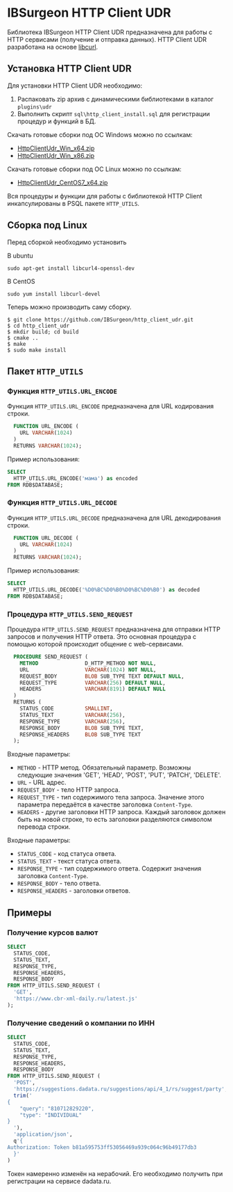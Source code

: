 # IBSurgeon HTTP Client UDR

Библиотека IBSurgeon HTTP Client UDR предназначена для работы с HTTP сервисами (получение и отправка данных).
HTTP Client UDR разработана на основе [libcurl](https://curl.se/libcurl/).

## Установка HTTP Client UDR

Для установки HTTP Client UDR необходимо:

1. Распаковать zip архив с динамическими библиотеками в каталог `plugins\udr`
2. Выполнить скрипт `sql\http_client_install.sql` для регистрации процедур и функций в БД. 

Скачать готовые сборки под ОС Windows можно по ссылкам:
* [HttpClientUdr_Win_x64.zip](https://github.com/IBSurgeon/http_client_udr/releases/download/0.9_Beta/HttpClientUdr_Win_x64.zip)
* [HttpClientUdr_Win_x86.zip](https://github.com/IBSurgeon/http_client_udr/releases/download/0.9_Beta/HttpClientUdr_Win_x86.zip)

Скачать готовые сборки под ОС Linux можно по ссылкам:
* [HttpClientUdr_CentOS7_x64.zip](https://github.com/IBSurgeon/http_client_udr/releases/download/0.9_Beta/HttpClientUdr_CentOS7_x64.zip)


Вся процедуры и функции для работы с библиотекой HTTP Client инкапсулированы в PSQL пакете `HTTP_UTILS`.

## Сборка под Linux

Перед сборкой необходимо установить

В ubuntu
```
sudo apt-get install libcurl4-openssl-dev
```

В CentOS
```
sudo yum install libcurl-devel
```

Теперь можно производить саму сборку.

```
$ git clone https://github.com/IBSurgeon/http_client_udr.git
$ cd http_client_udr
$ mkdir build; cd build
$ cmake ..
$ make
$ sudo make install
```


## Пакет `HTTP_UTILS`

### Функция `HTTP_UTILS.URL_ENCODE`

Функция `HTTP_UTILS.URL_ENCODE` предназначена для URL кодирования строки.

```sql
  FUNCTION URL_ENCODE (
    URL VARCHAR(1024)
  )
  RETURNS VARCHAR(1024);
```

Пример использования:

```sql
SELECT
  HTTP_UTILS.URL_ENCODE('мама') as encoded
FROM RDB$DATABASE;
```

### Функция `HTTP_UTILS.URL_DECODE`

Функция `HTTP_UTILS.URL_DECODE` предназначена для URL декодирования строки.

```sql
  FUNCTION URL_DECODE (
    URL VARCHAR(1024)
  )
  RETURNS VARCHAR(1024);
```

Пример использования:

```sql
SELECT
  HTTP_UTILS.URL_DECODE('%D0%BC%D0%B0%D0%BC%D0%B0') as decoded
FROM RDB$DATABASE;
```

### Процедура `HTTP_UTILS.SEND_REQUEST`

Процедура `HTTP_UTILS.SEND_REQUEST` предназначена для отправки HTTP запросов и получения HTTP ответа. 
Это основная процедура с помощью которой происходит общение с web-сервисами.

```sql
  PROCEDURE SEND_REQUEST (
    METHOD               D_HTTP_METHOD NOT NULL,
    URL                  VARCHAR(1024) NOT NULL,
    REQUEST_BODY         BLOB SUB_TYPE TEXT DEFAULT NULL,
    REQUEST_TYPE         VARCHAR(256) DEFAULT NULL,
    HEADERS              VARCHAR(8191) DEFAULT NULL
  )
  RETURNS (
    STATUS_CODE          SMALLINT,
    STATUS_TEXT          VARCHAR(256),
    RESPONSE_TYPE        VARCHAR(256),
    RESPONSE_BODY        BLOB SUB_TYPE TEXT,
    RESPONSE_HEADERS     BLOB SUB_TYPE TEXT
  );
```

Входные параметры:

- `METHOD` - HTTP метод. Обязательный параметр. Возможны следующие значения 'GET', 'HEAD', 'POST', 'PUT', 'PATCH', 'DELETE'.
- `URL` - URL адрес.
- `REQUEST_BODY` - тело HTTP запроса.
- `REQUEST_TYPE` - тип содержимого тела запроса. Значение этого параметра передаётся в качестве заголовка `Content-Type`.
- `HEADERS` - другие заголовки HTTP запроса. Каждый заголовок должен быть на новой строке, то есть заголовки разделяются символом перевода строки.

Входные параметры:

- `STATUS_CODE` - код статуса ответа.
- `STATUS_TEXT` - текст статуса ответа.
- `RESPONSE_TYPE` - тип содержимого ответа. Содержит значения заголовка `Content-Type`.
- `RESPONSE_BODY` - тело ответа.
- `RESPONSE_HEADERS` - заголовки ответов.

## Примеры

### Получение курсов валют

```sql
SELECT
  STATUS_CODE,
  STATUS_TEXT,
  RESPONSE_TYPE,
  RESPONSE_HEADERS,
  RESPONSE_BODY
FROM HTTP_UTILS.SEND_REQUEST (
  'GET',
  'https://www.cbr-xml-daily.ru/latest.js'
);
```

### Получение сведений о компании по ИНН

```sql
SELECT
  STATUS_CODE,
  STATUS_TEXT,
  RESPONSE_TYPE,
  RESPONSE_HEADERS,
  RESPONSE_BODY
FROM HTTP_UTILS.SEND_REQUEST (
  'POST',
  'https://suggestions.dadata.ru/suggestions/api/4_1/rs/suggest/party',
  trim('
{
    "query": "810712829220",
    "type": "INDIVIDUAL"
}
  '),
  'application/json',
  q'{
Authorization: Token b81a595753ff53056469a939c064c96b49177db3
  }'
)
```

Токен намеренно изменён на нерабочий. Его необходимо получить при регистрации на сервисе dadata.ru.


